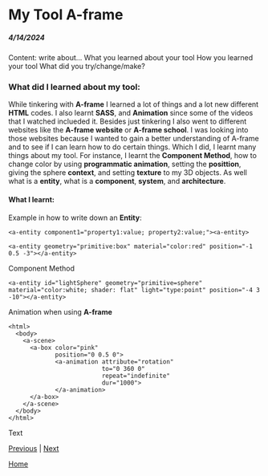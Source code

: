 # My Tool A-frame
##### 4/14/2024

Content: write about…
What you learned about your tool
How you learned your tool
What did you try/change/make?

### What did I learned about my tool:

While tinkering with **A-frame** I learned a lot of things and a lot new different **HTML** codes. I also learnt **SASS**, and **Animation** since some of the videos that I watched inclueded it. Besides just tinkering I also went to different websites like the **A-frame website** or **A-frame school**. I was looking into those websites because I wanted to gain a better understanding of A-frame and to see if I can learn how to do certain things. Which I did, I learnt many things about my tool. For instance, I learnt the **Component Method**, how to change color by using **programmatic animation**, setting the **posittion**, giving the sphere **context**, and setting **texture** to my 3D objects. As well what is a **entity**, what is a **component**, **system**, and **architecture**. 

#### What I learnt: 

Example in how to write down an **Entity**:
```
<a-entity component1="property1:value; property2:value;"><a-entity> 
```
```
<a-entity geometry="primitive:box" material="color:red" position="-1 0.5 -3"></a-entity>
```

Component Method
```
<a-entity id="lightSphere" geometry="primitive=sphere" material="color:white; shader: flat" light="type:point" position="-4 3 -10"></a-entity>
```

Animation when using **A-frame**
```
<html>
  <body>
    <a-scene>
      <a-box color="pink"
             position="0 0.5 0">
             <a-animation attribute="rotation"
                          to="0 360 0"
                          repeat="indefinite"
                          dur="1000">
             </a-animation>
      </a-box>
    </a-scene>
  </body>
</html>
```



Text

[Previous](entry05.md) | [Next](entry07.md)

[Home](../README.md)
